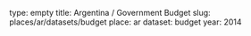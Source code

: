 type: empty
title: Argentina / Government Budget
slug: places/ar/datasets/budget
place: ar
dataset: budget
year: 2014
